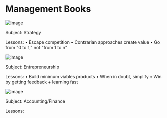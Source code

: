 # Management Books

![image](https://user-images.githubusercontent.com/19508013/220931697-c3ce2e4c-7de0-4bbe-ac3a-ffa5c7f505f2.png)

Subject: Strategy

Lessons: 
• Escape competition 
• Contrarian approaches create value
• Go from "0 to 1," not "from 1 to n"

![image](https://user-images.githubusercontent.com/19508013/221006329-679a6cab-c1bd-44ce-87e0-dd3eb4c8b23e.png)

Subject: Entrepreneurship 

Lessons: 
• Build minimum viables products 
• When in doubt, simplify
• Win by getting feedback + learning fast

![image](https://user-images.githubusercontent.com/19508013/221006746-6e6273f3-9cc9-42af-8507-21f8764c0bc8.png)

Subject: Accounting/Finance

Lessons:
